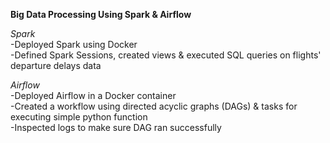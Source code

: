 **Big Data Processing Using Spark & Airflow**

*Spark*             
-Deployed Spark using Docker                    
-Defined Spark Sessions, created views & executed SQL queries on flights' departure delays data                     

*Airflow*                        
-Deployed Airflow in a Docker container                          
-Created a workflow using directed acyclic graphs (DAGs) & tasks for executing simple python function                      
-Inspected logs to make sure DAG ran successfully                                
